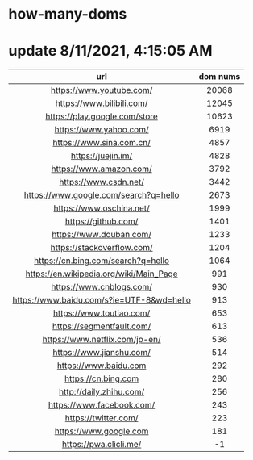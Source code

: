 # how-many-doms

# update 8/11/2021, 4:15:05 AM

url | dom nums
:-: | :-:
https://www.youtube.com/ | 20068
https://www.bilibili.com/ | 12045
https://play.google.com/store | 10623
https://www.yahoo.com/ | 6919
https://www.sina.com.cn/ | 4857
https://juejin.im/ | 4828
https://www.amazon.com/ | 3792
https://www.csdn.net/ | 3442
https://www.google.com/search?q=hello | 2673
https://www.oschina.net/ | 1999
https://github.com/ | 1401
https://www.douban.com/ | 1233
https://stackoverflow.com/ | 1204
https://cn.bing.com/search?q=hello | 1064
https://en.wikipedia.org/wiki/Main_Page | 991
https://www.cnblogs.com/ | 930
https://www.baidu.com/s?ie=UTF-8&wd=hello | 913
https://www.toutiao.com/ | 653
https://segmentfault.com/ | 613
https://www.netflix.com/jp-en/ | 536
https://www.jianshu.com/ | 514
https://www.baidu.com | 292
https://cn.bing.com | 280
http://daily.zhihu.com/ | 256
https://www.facebook.com/ | 243
https://twitter.com/ | 223
https://www.google.com | 181
https://pwa.clicli.me/ | -1

